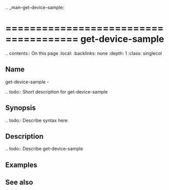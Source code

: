 .. _man-get-device-sample:

======================================
get-device-sample
======================================

.. contents:: On this page
    :local:
    :backlinks: none
    :depth: 1
    :class: singlecol

Name
----
get-device-sample - 

.. todo::
    Short description for get-device-sample

Synopsis
--------
.. todo::
   Describe syntax here

Description
-----------
.. todo::
    Describe get-device-sample

Examples
--------

See also
--------

